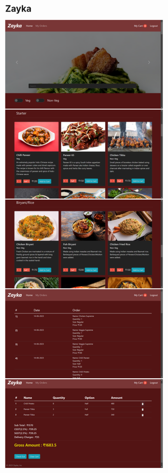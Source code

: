 # Zayka
![](ss/1.png?raw=true)
![](ss/2.png?raw=true)
![](ss/4.png?raw=true)
![](ss/6.png?raw=true)
![](ss/11.png?raw=true)
